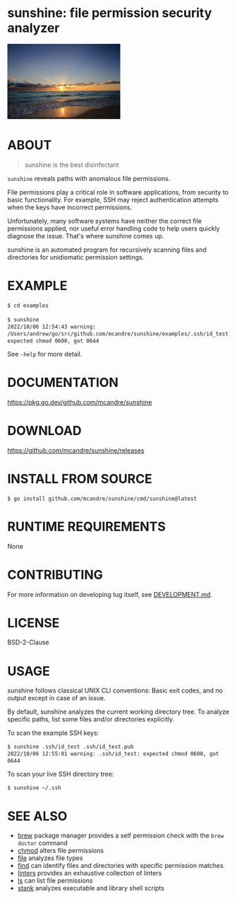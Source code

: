 # sunshine: file permission security analyzer

![a regal sun rising upon the beach](sunshine.jpg)

# ABOUT

> sunshine is the best disinfectant

`sunshine` reveals paths with anomalous file permissions.

File permissions play a critical role in software applications, from security to basic functionality. For example, SSH may reject authentication attempts when the keys have incorrect permissions.

Unfortunately, many software systems have neither the correct file permissions applied, nor useful error handling code to help users quickly diagnose the issue. That's where sunshine comes up.

sunshine is an automated program for recursively scanning files and directories for unidiomatic permission settings.

# EXAMPLE

```console
$ cd examples

$ sunshine
2022/10/06 12:54:43 warning: /Users/andrew/go/src/github.com/mcandre/sunshine/examples/.ssh/id_test: expected chmod 0600, got 0644
```

See `-help` for more detail.

# DOCUMENTATION

https://pkg.go.dev/github.com/mcandre/sunshine

# DOWNLOAD

https://github.com/mcandre/sunshine/releases

# INSTALL FROM SOURCE

```console
$ go install github.com/mcandre/sunshine/cmd/sunshine@latest
```

# RUNTIME REQUIREMENTS

None

# CONTRIBUTING

For more information on developing tug itself, see [DEVELOPMENT.md](DEVELOPMENT.md).

# LICENSE

BSD-2-Clause

# USAGE

sunshine follows classical UNIX CLI conventions: Basic exit codes, and no output except in case of an issue.

By default, sunshine analyzes the current working directory tree. To analyze specific paths, list some files and/or directories explicitly.

To scan the example SSH keys:

```console
$ sunshine .ssh/id_test .ssh/id_test.pub
2022/10/06 12:55:01 warning: .ssh/id_test: expected chmod 0600, got 0644
```

To scan your live SSH directory tree:

```console
$ sunshine ~/.ssh
```

# SEE ALSO

* [brew](https://brew.sh/) package manager provides a self permission check with the `brew doctor` command
* [chmod](https://linux.die.net/man/1/chmod) alters file permissions
* [file](https://linux.die.net/man/1/file) analyzes file types
* [find](https://linux.die.net/man/1/find) can identify files and directories with specific permission matches
* [linters](https://github.com/mcandre/linters) provides an exhaustive collection of linters
* [ls](https://linux.die.net/man/1/ls) can list file permissions
* [stank](https://github.com/mcandre/stank) analyzes executable and library shell scripts
